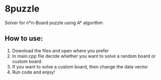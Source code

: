 # 8puzzle
Solver for n\*n-Board puzzle using A* algorithm

## How to use:
1. Download the files and open where you prefer
2. In main.cpp file decide whether you want to solve a random board or custom board.
3. If you want to solve a custom board, then change the data vector
4. Run code and enjoy!

